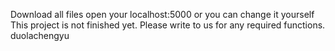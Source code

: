 Download all files
open your localhost:5000 
or you can change it yourself
This project is not finished yet.
Please write to us for any required functions.
duolachengyu 
